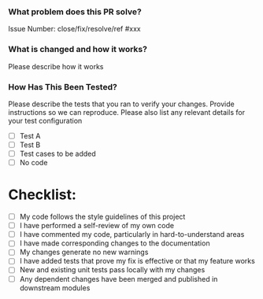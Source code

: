 <!-- Thank you for contributing to openGemini! -->

<!-- Mark the checkbox [X] or [x] if you agree with the item. -->

### What problem does this PR solve?
<!--

Please create an issue first to describe the problem.

There MUST be one line starting with "Issue Number:  " and 
linking the relevant issues via the "close", "fix", "resolve" or "ref".
-->

Issue Number: close/fix/resolve/ref #xxx

### What is changed and how it works?
Please describe how it works

### How Has This Been Tested?

Please describe the tests that you ran to verify your changes. Provide instructions so we can reproduce. Please also list any relevant details for your test configuration

- [ ] Test A
- [ ] Test B
- [ ] Test cases to be added
- [ ] No code

# Checklist:

- [ ] My code follows the style guidelines of this project
- [ ] I have performed a self-review of my own code
- [ ] I have commented my code, particularly in hard-to-understand areas
- [ ] I have made corresponding changes to the documentation
- [ ] My changes generate no new warnings
- [ ] I have added tests that prove my fix is effective or that my feature works
- [ ] New and existing unit tests pass locally with my changes
- [ ] Any dependent changes have been merged and published in downstream modules
